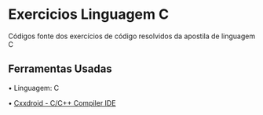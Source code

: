 # Exercicios Linguagem C
Códigos fonte dos exercícios de código resolvidos da apostila de linguagem C

## Ferramentas Usadas
• Linguagem: C

• [Cxxdroid - C/C++ Compiler IDE](https://play.google.com/store/apps/details?id=ru.iiec.cxxdroid)